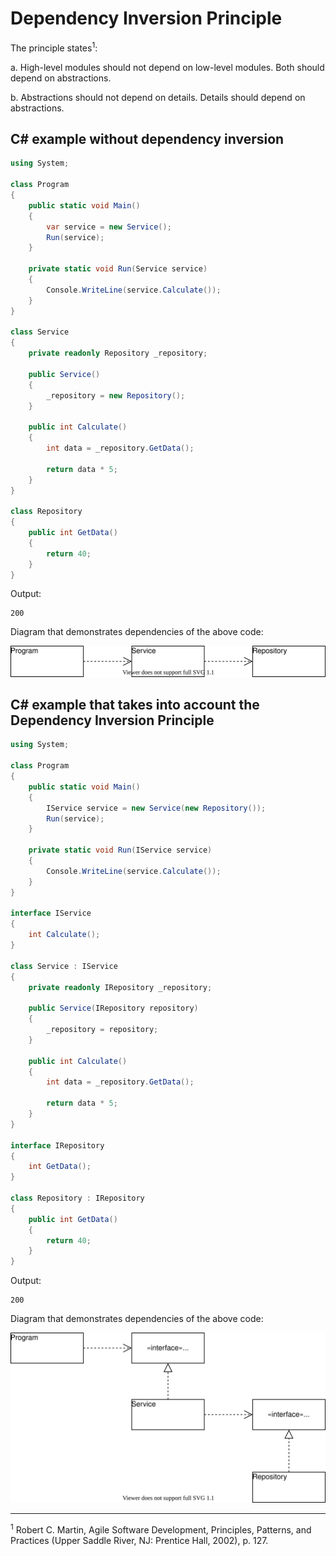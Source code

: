 # Dependency Inversion Principle

 The principle states<sup>1</sup>:

a. High-level modules should not depend on low-level modules. Both should depend on abstractions.

b. Abstractions should not depend on details. Details should depend on abstractions.

## C# example without dependency inversion

```csharp
using System;

class Program
{
    public static void Main()
    {
        var service = new Service();
        Run(service);
    }

    private static void Run(Service service)
    {
        Console.WriteLine(service.Calculate());
    }
}

class Service
{
    private readonly Repository _repository;

    public Service()
    {
        _repository = new Repository();
    }

    public int Calculate()
    {
        int data = _repository.GetData();

        return data * 5;
    }
}

class Repository
{
    public int GetData()
    {
        return 40;
    }
}
```

Output:

```output
200
```

Diagram that demonstrates dependencies of the above code:

<img src="dependency inversion no.svg">

## C# example that takes into account the Dependency Inversion Principle

```csharp
using System;

class Program
{
    public static void Main()
    {
        IService service = new Service(new Repository());
        Run(service);
    }

    private static void Run(IService service)
    {
        Console.WriteLine(service.Calculate());
    }
}

interface IService
{
    int Calculate();
}

class Service : IService
{
    private readonly IRepository _repository;

    public Service(IRepository repository)
    {
        _repository = repository;
    }

    public int Calculate()
    {
        int data = _repository.GetData();

        return data * 5;
    }
}

interface IRepository
{
    int GetData();
}

class Repository : IRepository
{
    public int GetData()
    {
        return 40;
    }
}
```

Output:

```output
200
```

Diagram that demonstrates dependencies of the above code:

<img src="dependency inversion.svg">

<hr>

<sup>1</sup> Robert C. Martin, Agile Software Development, Principles, Patterns, and Practices (Upper Saddle River, NJ: Prentice Hall, 2002), p. 127.
